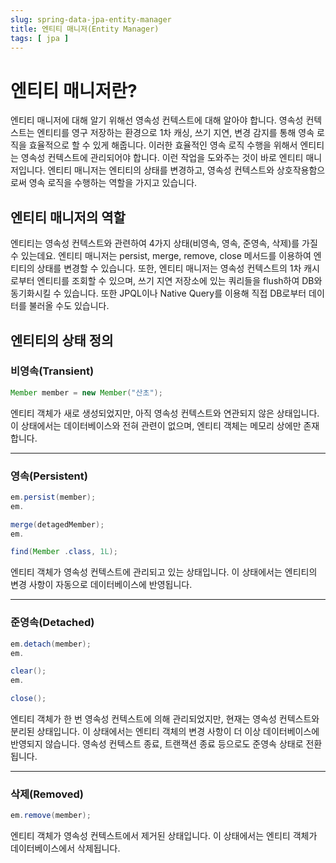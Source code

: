 ```yaml
---
slug: spring-data-jpa-entity-manager
title: 엔티티 매니저(Entity Manager)
tags: [ jpa ]
---
```


# 엔티티 매니저란?

엔티티 매니저에 대해 알기 위해선 영속성 컨텍스트에 대해 알아야 합니다.
영속성 컨텍스트는 엔티티를 영구 저장하는 환경으로 1차 캐싱, 쓰기 지연, 변경 감지를 통해 영속 로직을 효율적으로 할 수 있게 해줍니다.
이러한 효율적인 영속 로직 수행을 위해서 엔티티는 영속성 컨텍스트에 관리되어야 합니다. 이런 작업을 도와주는 것이 바로 엔티티 매니저입니다.
엔티티 매니저는 엔티티의 상태를 변경하고, 영속성 컨텍스트와 상호작용함으로써 영속 로직을 수행하는 역할을 가지고 있습니다.

## 엔티티 매니저의 역할

엔티티는 영속성 컨텍스트와 관련하여 4가지 상태(비영속, 영속, 준영속, 삭제)를 가질 수 있는데요.
엔티티 매니저는 persist, merge, remove, close 메서드를 이용하여 엔티티의 상태를 변경할 수 있습니다.
또한, 엔티티 매니저는 영속성 컨텍스트의 1차 캐시로부터 엔티티를 조회할 수 있으며, 쓰기 지연 저장소에 있는 쿼리들을 flush하여 DB와 동기화시킬 수 있습니다.
또한 JPQL이나 Native Query를 이용해 직접 DB로부터 데이터를 불러올 수도 있습니다.

## 엔티티의 상태 정의

### 비영속(Transient)

```java
Member member = new Member("산초");
```

엔티티 객체가 새로 생성되었지만, 아직 영속성 컨텍스트와 연관되지 않은 상태입니다. 이 상태에서는 데이터베이스와 전혀 관련이 없으며, 엔티티 객체는 메모리 상에만 존재합니다.

---

### 영속(Persistent)

```java
em.persist(member);
em.

merge(detagedMember);
em.

find(Member .class, 1L);
```

엔티티 객체가 영속성 컨텍스트에 관리되고 있는 상태입니다. 이 상태에서는 엔티티의 변경 사항이 자동으로 데이터베이스에 반영됩니다.

---

### 준영속(Detached)

```java
em.detach(member);
em.

clear();
em.

close();
```

엔티티 객체가 한 번 영속성 컨텍스트에 의해 관리되었지만, 현재는 영속성 컨텍스트와 분리된 상태입니다. 이 상태에서는 엔티티 객체의 변경 사항이 더 이상 데이터베이스에 반영되지
않습니다. 영속성 컨텍스트 종료, 트랜잭션 종료 등으로도 준영속 상태로 전환됩니다.

---

### 삭제(Removed)

```java
em.remove(member);
```

엔티티 객체가 영속성 컨텍스트에서 제거된 상태입니다. 이 상태에서는 엔티티 객체가 데이터베이스에서 삭제됩니다.